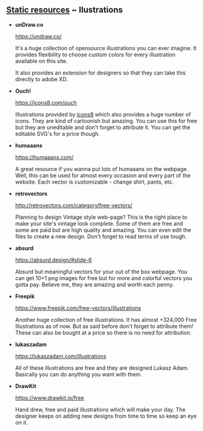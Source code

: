 
## [Static resources](../README.md) ~ Ilustrations

* **unDraw.co**

  <https://undraw.co/>

  It's a huge collection of opensource illustrations you can ever imagine. It provides flexibility
  to choose custom colors for every illustration available on this site.

  It also provides an extension for designers so that they can take this directly to adobe XD.

* **Ouch!**

  <https://icons8.com/ouch>

  Illustrations provided by [icons8](https://icons8.com/) which also provides a huge number of
  icons. They are kind of cartoonish but amazing. You can use this for free but they are uneditable
  and don't forget to attribute it. You can get the editable SVG's for a price though.

* **humaaans**

  <https://humaaans.com/>

  A great resource if you wanna put lots of humaaans on the webpage.  Well, this can be used for
  almost every occasion and every part of the website. Each vector is customizable - change shirt,
  pants, etc.

* **retrovectors**

  <http://retrovectors.com/category/free-vectors/>

  Planning to design Vintage style web-page? This is the right place to make your site's vintage
  look complete. Some of them are free and some are paid but are high quality and amazing. You can
  even edit the files to create a new design. Don't forget to read terms of use tough.

* **absurd**

  <https://absurd.design/#slide-6>

  Absurd but meaningful vectors for your out of the box webpage. You can get 10+1 png images for
  free but for more and colorful vectors you gotta pay. Believe me, they are amazing and worth each
  penny.

* **Freepik**

  <https://www.freepik.com/free-vectors/illustrations>

  Another huge collection of free illustrations. It has almost +324,000 Free Illustrations as of
  now.  But as said before don't forget to attribute them! These can also be bought at a price so
  there is no need for attribution.

* **lukaszadam**

  <https://lukaszadam.com/illustrations>

  All of these illustrations are free and they are designed Lukasz Adam. Basically you can do
  anything you want with them.

* **DrawKit**

  <https://www.drawkit.io/free>

  Hand drew, free and paid illustrations which will make your day. The designer keeps on adding new
  designs from time to time so keep an eye on it.
